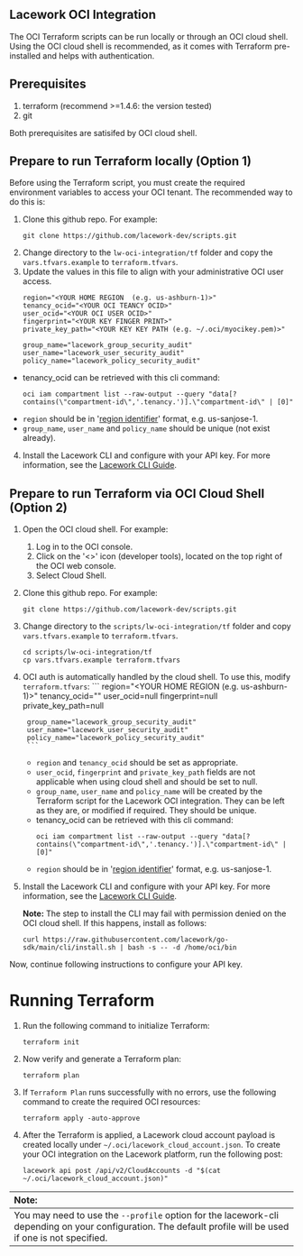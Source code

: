 
## Lacework OCI Integration

The OCI Terraform scripts can be run locally or through an OCI cloud shell. Using the OCI cloud shell is recommended, as it comes with Terraform pre-installed and helps with authentication.

## Prerequisites

1. terraform (recommend >=1.4.6: the version tested)
2. git

Both prerequisites are satisifed by OCI cloud shell.

## Prepare to run Terraform locally (Option 1)

Before using the Terraform script, you must create the required environment variables to access your OCI tenant. The recommended way to do this is:

1. Clone this github repo. For example:
   ```
   git clone https://github.com/lacework-dev/scripts.git
   ```
2. Change directory to the `lw-oci-integration/tf` folder and copy the `vars.tfvars.example` to `terraform.tfvars`.
3. Update the values in this file to align with your administrative OCI user access.
    ```
    region="<YOUR HOME REGION  (e.g. us-ashburn-1)>"
    tenancy_ocid="<YOUR OCI TEANCY OCID>"
    user_ocid="<YOUR OCI USER OCID>"
    fingerprint="<YOUR KEY FINGER PRINT>"
    private_key_path="<YOUR KEY KEY PATH (e.g. ~/.oci/myocikey.pem)>"

    group_name="lacework_group_security_audit"
    user_name="lacework_user_security_audit"
    policy_name="lacework_policy_security_audit"
    ```

* tenancy_ocid can be retrieved with this cli command:
    ```
    oci iam compartment list --raw-output --query "data[?contains(\"compartment-id\",'.tenancy.')].\"compartment-id\" | [0]"
    ```
* `region` should be in '[region identifier](https://docs.oracle.com/en-us/iaas/Content/General/Concepts/regions.htm)' format, e.g. us-sanjose-1.
* `group_name`, `user_name` and `policy_name` should be unique (not exist already).

4. Install the Lacework CLI and configure with your API key. For more information, see the [Lacework CLI Guide](https://docs.lacework.net/cli/).

## Prepare to run Terraform via OCI Cloud Shell (Option 2)

1. Open the OCI cloud shell. For example:
   1. Log in to the OCI console.
   2. Click on the '<>' icon (developer tools), located on the top right of the OCI web console.
   3. Select Cloud Shell.
2. Clone this github repo. For example:
    ```
    git clone https://github.com/lacework-dev/scripts.git
    ```
3. Change directory to the `scripts/lw-oci-integration/tf` folder and copy `vars.tfvars.example` to `terraform.tfvars`.
    ```
    cd scripts/lw-oci-integration/tf
    cp vars.tfvars.example terraform.tfvars
    ```
4. OCI auth is automatically handled by the cloud shell. To use this, modify `terraform.tfvars`:
        ```
        region="<YOUR HOME REGION  (e.g. us-ashburn-1)>"
        tenancy_ocid="<YOUR OCI TEANCY OCID>"
        user_ocid=null
        fingerprint=null
        private_key_path=null

        group_name="lacework_group_security_audit"
        user_name="lacework_user_security_audit"
        policy_name="lacework_policy_security_audit"
        ```
   * `region` and `tenancy_ocid` should be set as appropriate.
   * `user_ocid`, `fingerprint` and `private_key_path` fields are not applicable when using cloud shell and should be set to null.
   * `group_name`, `user_name` and `policy_name` will be created by the Terraform script for the Lacework OCI integration. They can be left as they are, or modified if required. They should be unique.
   * tenancy_ocid can be retrieved with this cli command:
       ```
       oci iam compartment list --raw-output --query "data[?contains(\"compartment-id\",'.tenancy.')].\"compartment-id\" | [0]"
       ```
   * `region` should be in '[region identifier](https://docs.oracle.com/en-us/iaas/Content/General/Concepts/regions.htm)' format, e.g. us-sanjose-1.
   
5. Install the Lacework CLI and configure with your API key. For more information, see the [Lacework CLI Guide](https://docs.lacework.net/cli/).
     
   **Note:** The step to install the CLI may fail with permission denied on the OCI cloud shell. If this happens, install as follows:
      ```
      curl https://raw.githubusercontent.com/lacework/go-sdk/main/cli/install.sh | bash -s -- -d /home/oci/bin
      ```
 
Now, continue following instructions to configure your API key.

# Running Terraform

1. Run the following command to initialize Terraform:
   ```
   terraform init
   ```

2. Now verify and generate a Terraform plan:
   ```
   terraform plan
   ```
3. If `Terraform Plan` runs successfully with no errors, use the following command to create the required OCI resources:
   ```
   terraform apply -auto-approve
   ```
4. After the Terraform is applied, a Lacework cloud account payload is created locally under `~/.oci/lacework_cloud_account.json`. To create your OCI integration on the Lacework platform, run the following post:
   ```
   lacework api post /api/v2/CloudAccounts -d "$(cat ~/.oci/lacework_cloud_account.json)"
   ```


| **Note:**          |
|:---------------------------|
| You may need to use the `--profile` option for the lacework-cli depending on your configuration. The default profile will be used if one is not specified.     |
